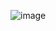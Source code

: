 ![image](https://github.com/logep/logep.github.io/assets/6442945/84f18949-4307-405a-8a8f-29e4e84b541c)
